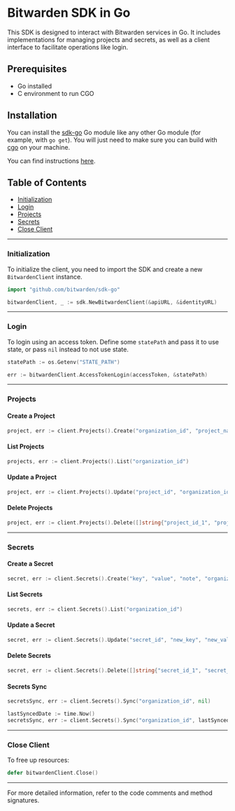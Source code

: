 # Bitwarden SDK in Go

This SDK is designed to interact with Bitwarden services in Go. It includes implementations for
managing projects and secrets, as well as a client interface to facilitate operations like login.

## Prerequisites

- Go installed
- C environment to run CGO

## Installation

You can install the [sdk-go](https://github.com/bitwarden/sdk-go) Go module like any other Go module (for example, with `go get`). You will just need to make sure you can build with [cgo](https://pkg.go.dev/cmd/cgo) on your machine.

You can find instructions [here](./INSTRUCTIONS.md).

## Table of Contents

- [Initialization](#initialization)
- [Login](#login)
- [Projects](#projects)
- [Secrets](#secrets)
- [Close Client](#close-client)

---

### Initialization

To initialize the client, you need to import the SDK and create a new `BitwardenClient` instance.

```go
import "github.com/bitwarden/sdk-go"

bitwardenClient, _ := sdk.NewBitwardenClient(&apiURL, &identityURL)
```

---

### Login

To login using an access token. Define some `statePath` and pass it to use state, or pass `nil`
instead to not use state.

```go
statePath := os.Getenv("STATE_PATH")

err := bitwardenClient.AccessTokenLogin(accessToken, &statePath)
```

---

### Projects

#### Create a Project

```go
project, err := client.Projects().Create("organization_id", "project_name")
```

#### List Projects

```go
projects, err := client.Projects().List("organization_id")
```

#### Update a Project

```go
project, err := client.Projects().Update("project_id", "organization_id", "new_project_name")
```

#### Delete Projects

```go
project, err := client.Projects().Delete([]string{"project_id_1", "project_id_2"})
```

---

### Secrets

#### Create a Secret

```go
secret, err := client.Secrets().Create("key", "value", "note", "organization_id", []string{"project_id"})
```

#### List Secrets

```go
secrets, err := client.Secrets().List("organization_id")
```

#### Update a Secret

```go
secret, err := client.Secrets().Update("secret_id", "new_key", "new_value", "new_note", "organization_id", []string{"project_id"})
```

#### Delete Secrets

```go
secret, err := client.Secrets().Delete([]string{"secret_id_1", "secret_id_2"})
```

#### Secrets Sync

```go
secretsSync, err := client.Secrets().Sync("organization_id", nil)

lastSyncedDate := time.Now()
secretsSync, err := client.Secrets().Sync("organization_id", lastSyncedDate)
```

---

### Close Client

To free up resources:

```go
defer bitwardenClient.Close()
```

---

For more detailed information, refer to the code comments and method signatures.
